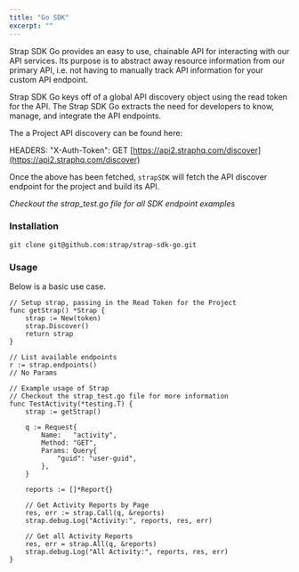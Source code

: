 ```yaml
---
title: "Go SDK"
excerpt: ""
---
```

Strap SDK Go provides an easy to use, chainable API for interacting with our
API services.  Its purpose is to abstract away resource information from
our primary API, i.e. not having to manually track API information for
your custom API endpoint.

Strap SDK Go keys off of a global API discovery object using the read token for the API. 
The Strap SDK Go extracts the need for developers to know, manage, and integrate the API endpoints.

The a Project API discovery can be found here:

HEADERS: "X-Auth-Token": 
GET [https://api2.straphq.com/discover](https://api2.straphq.com/discover)

Once the above has been fetched, `strapSDK` will fetch the API discover
endpoint for the project and build its API.

*Checkout the strap_test.go file for all SDK endpoint examples*

### Installation

```
git clone git@github.com:strap/strap-sdk-go.git
```

### Usage

Below is a basic use case.

```golang
// Setup strap, passing in the Read Token for the Project
func getStrap() *Strap {
	strap := New(token)
	strap.Discover()
	return strap
}

// List available endpoints
r := strap.endpoints()
// No Params

// Example usage of Strap
// Checkout the strap_test.go file for more information
func TestActivity(*testing.T) {
    strap := getStrap()

    q := Request{
        Name:   "activity",
        Method: "GET",
        Params: Query{
            "guid": "user-guid",
        },
    }

    reports := []*Report{}

    // Get Activity Reports by Page
    res, err := strap.Call(q, &reports)
    strap.debug.Log("Activity:", reports, res, err)

    // Get all Activity Reports
    res, err = strap.All(q, &reports)
    strap.debug.Log("All Activity:", reports, res, err)
}

```